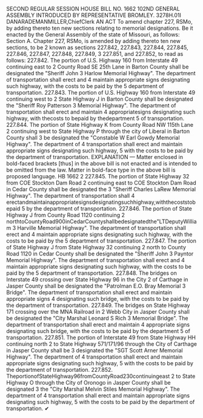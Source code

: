 SECOND REGULAR SESSION
HOUSE BILL NO. 1662
102ND GENERAL ASSEMBLY
INTRODUCED BY REPRESENTATIVE BROMLEY.
3278H.01I DANARADEMANMILLER,ChiefClerk
AN ACT
To amend chapter 227, RSMo, by adding thereto ten new sections relating to memorial
designations.
Be it enacted by the General Assembly of the state of Missouri, as follows:
Section A. Chapter 227, RSMo, is amended by adding thereto ten new sections, to be
2 known as sections 227.842, 227.843, 227.844, 227.845, 227.846, 227.847, 227.848, 227.849,
3 227.851, and 227.852, to read as follows:
227.842. The portion of U.S. Highway 160 from Interstate 49 continuing east to
2 County Road SE 25th Lane in Barton County shall be designated the "Sheriff John
3 Harlow Memorial Highway". The department of transportation shall erect and
4 maintain appropriate signs designating such highway, with the costs to be paid by the
5 department of transportation.
227.843. The portion of U.S. Highway 160 from Interstate 49 continuing west to
2 State Highway J in Barton County shall be designated the "Sheriff Roy Patterson
3 Memorial Highway". The department of transportation shall erect and maintain
4 appropriatesigns designating such highway, with thecosts to bepaid by thedepartment
5 of transportation.
227.844. The portion of State Highway K from County Road NW 115th Lane
2 continuing west to State Highway P through the city of Liberal in Barton County shall
3 be designated the "Constable W Earl Gowdy Memorial Highway". The department of
4 transportation shall erect and maintain appropriate signs designating such highway,
5 with the costs to be paid by the department of transportation.
EXPLANATION — Matter enclosed in bold-faced brackets [thus] in the above bill is not enacted and is
intended to be omitted from the law. Matter in bold-face type in the above bill is proposed language.
HB 1662 2
227.845. The portion of State Highway 32 from COE Stockton Dam Road
2 continuing east to COE Stockton Dam Road in Cedar County shall be designated the
3 "Sheriff Charles LaRew Memorial Highway". The department of transportation shall
4 erectandmaintainappropriatesignsdesignatingsuchhighway,withthecoststobepaid
5 by the department of transportation.
227.846. The portion of State Highway J from County Road 1120 continuing
2 northtoCountyRoad900inCedarCountyshallbedesignatedthe"LTDeputyWilliam
3 Harville Memorial Highway". The department of transportation shall erect and
4 maintain appropriate signs designating such highway, with the costs to be paid by the
5 department of transportation.
227.847. The portion of State Highway J from State Highway 32 continuing
2 north to County Road 1120 in Cedar County shall be designated the "Sheriff John
3 Payntor Memorial Highway". The department of transportation shall erect and
4 maintain appropriate signs designating such highway, with the costs to be paid by the
5 department of transportation.
227.848. The bridges on Interstate 49 crossing over State Highway 96 in the City
2 of Carthage in Jasper County shall be designated the "Patrolman E.O. Bray Memorial
3 Bridge". The department of transportation shall erect and maintain appropriate signs
4 designating such bridge, with the costs to be paid by the department of transportation.
227.849. The bridges on State Highway 171 crossing over the MNA Railroad in
2 Webb City in Jasper County shall be designated the "City Marshal Leonard S Rich
3 Memorial Bridge". The department of transportation shall erect and maintain
4 appropriate signs designating such bridge, with the costs to be paid by the department
5 of transportation.
227.851. The portion of Interstate 49 from State Highway HH continuing north
2 to State Highway 571/171/96 through the City of Carthage in Jasper County shall be
3 designated the "SGT Scott Arner Memorial Highway". The department of
4 transportation shall erect and maintain appropriate signs designating such highway,
5 with the costs to be paid by the department of transportation.
227.852. TheportionofStateHighway96fromCountyRoad230continuingeast
2 to State Highway O through the City of Oronogo in Jasper County shall be designated
3 the "City Marshal Melvin Stiles Memorial Highway". The department of
4 transportation shall erect and maintain appropriate signs designating such highway,
5 with the costs to be paid by the department of transportation.
✔